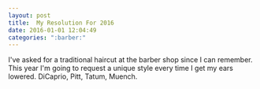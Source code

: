 ```yaml
---
layout: post
title:  My Resolution For 2016
date: 2016-01-01 12:04:49
categories: ":barber:"
---
```


<p>I've asked for a traditional haircut at the barber shop since I can remember. This year I'm going to request a unique style every time I get my ears lowered. DiCaprio, Pitt, Tatum, Muench.</p>
